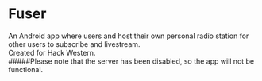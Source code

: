 # Fuser
An Android app where users and host their own personal radio station for other users to subscribe and livestream.<br>
Created for Hack Western.<br>
#####Please note that the server has been disabled, so the app will not be functional.
